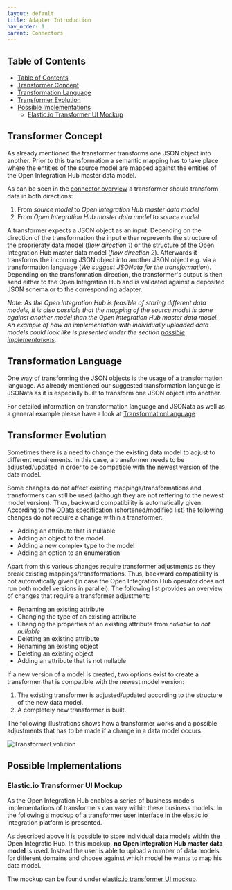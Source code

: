 ```yaml
---
layout: default
title: Adapter Introduction
nav_order: 1
parent: Connectors
---
```

## Table of Contents
<!-- TOC depthFrom:2 depthTo:6 withLinks:1 updateOnSave:1 orderedList:0 -->

- [Table of Contents](#table-of-contents)
- [Transformer Concept](#transformer-concept)
- [Transformation Language](#transformation-language)
- [Transformer Evolution](#transformer-evolution)
- [Possible Implementations](#possible-implementations)
	- [Elastic.io Transformer UI Mockup](#elasticio-transformer-ui)

<!-- /TOC -->

## Transformer Concept
As already mentioned the transformer transforms one JSON object into another. Prior to this transformation a semantic mapping has to take place where the entities of the source model are mapped against the entities of the Open Integration Hub master data model.

As can be seen in the [connector overview](https://github.com/openintegrationhub/Connectors/blob/master/Assets/ConnectorsV2.svg) a transformer should transform data in both directions:

1. From _source model_ to _Open Integration Hub master data model_
2. From _Open Integration Hub master data model_ to _source model_

A transformer expects a JSON object  as an input. Depending on the direction of the transformation the input either represents the structure of the proprieraty data model (_flow direction 1_) or the structure of the Open Integration Hub master data model (_flow direction 2_). Afterwards it transforms the incoming JSON object into another JSON object e.g. via a transformation language (_We suggest JSONata for the transformation_).  Depending on the transformation direction, the transformer's output is then send either to the Open Integration Hub and is validated against a deposited JSON schema or to the corresponding adapter.

_Note: As the Open Integration Hub is feasible of storing different data models, it is also possible that the mapping of the source model is done against another model than the Open Integration Hub master data model. An example of how an implementation with individually uploaded data models could look like is presented under the section [possible implementations](#possible-implementations)._

## Transformation Language
One way of transforming the JSON objects is the usage of a transformation language. As already mentioned our suggested transformation language is JSONata as it is especially built to transform one JSON object into another.

For detailed information on transformation language and JSONata as well as a general example please have a look at [TransformationLanguage](https://github.com/openintegrationhub/Connectors/blob/master/Transformer/TransformationLanguage.md)

## Transformer Evolution
Sometimes there is a need to change the existing data model to adjust to different requirements. In this case, a transformer needs to be adjusted/updated in order to be compatible with the newest version of the data model.

Some changes do not affect existing mappings/transformations and transformers can still be used (although they are not reffering to the newest model version). Thus, backward compatibility is automatically given. According to the [OData specification](http://docs.oasis-open.org/odata/odata/v4.0/errata03/os/complete/part1-protocol/odata-v4.0-errata03-os-part1-protocol-complete.html#_Toc453752210) (shortened/modified list) the following changes do not require a change within a transformer:

- Adding an attribute that is nullable
- Adding an object to the model
- Adding a new complex type to the model
- Adding an option to an enumeration

Apart from this various changes require transformer adjustments as they break existing mappings/transformations. Thus, backward compatibility is not automatically given (in case the Open Integration Hub operator does not run both model versions in parallel). The following list provides an overview of changes that require a transformer adjustment:

- Renaming an existing attribute
- Changing the type of an existing attribute
- Changing the properties of an existing attribute from _nullable_ to _not nullable_
- Deleting an existing attribute
- Renaming an existing object
- Deleting an existing object
- Adding an attribute that is not nullable

If a new version of a model is created, two options exist to create a transformer that is compatible with the newest model version:
1. The existing transformer is adjusted/updated according to the structure of the new data model.
2. A completely new transformer is built.

The following illustrations shows how a transformer works and a possible adjustments that has to be made if a change in a data model occurs:

![TransformerEvolution](Assets/TransformerEvolution.svg)

## Possible Implementations
### Elastic.io Transformer UI Mockup
As the Open Integration Hub enables a series of business models implementations of transformers can vary within these business models.
In the following a mockup of a transformer user interface in the elastic.io integration platform is presented.

As described above it is possible to store individual data models within the Open Integratio Hub. In this mockup, **no Open Integration Hub master data model** is used. Instead the user is able to upload a number of data models for different domains and choose against which model he wants to map his data model.

The mockup can be found under [elastic.io transformer UI mockup](ElasticioTransformerUIMockup.md).
